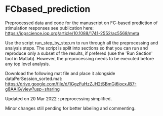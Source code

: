 # FCbased_prediction
Preprocessed data and code for the manuscript on FC-based prediction of stimulation responses
see publication here: https://iopscience.iop.org/article/10.1088/1741-2552/ac5568/meta

Use the script run_step_by_step.m to run through all the preprocessing and analysis steps.
The script is split into sections so that you can run and reproduce only a subset of the results, if prefered (use the 'Run Section' tool in Matlab).
However, the preprocessing needs to be executed before any top level analysis.

Download the following mat file and place it alongside dataPerSession_sorted.mat:
https://drive.google.com/file/d/1GgzFuHzZJH2tSBmGj6iocxJB7-g8AAIG/view?usp=sharing

Updated on 20 Mar 2022 : preprocessing simplified.

Minor changes still pending for better labeling and commenting.
